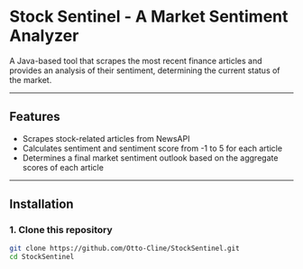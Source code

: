 # Stock Sentinel - A Market Sentiment Analyzer

A Java-based tool that scrapes the most recent finance articles and provides an analysis of their
sentiment, determining the current status of the market.

---

## Features
- Scrapes stock-related articles from NewsAPI
- Calculates sentiment and sentiment score from -1 to 5 for each article
- Determines a final market sentiment outlook based on the aggregate scores of each article

---

## Installation

### 1. Clone this repository
```bash
git clone https://github.com/Otto-Cline/StockSentinel.git
cd StockSentinel

